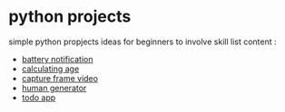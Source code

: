 # python projects
simple python propjects ideas for beginners to involve skill
list content :
- [battery notification](https://github.com/slowy07/pythonApps/tree/main/pythonProject/batteryNotification)
- [calculating age](https://github.com/slowy07/pythonApps/tree/main/pythonProject/calculateAge)
- [capture frame video](https://github.com/slowy07/pythonApps/tree/main/pythonProject/captureFrameVideo)
- [human generator](https://github.com/slowy07/pythonApps/tree/main/pythonProject/human_generator)
- [todo app](https://github.com/slowy07/pythonApps/tree/main/pythonProject/todoApp)
